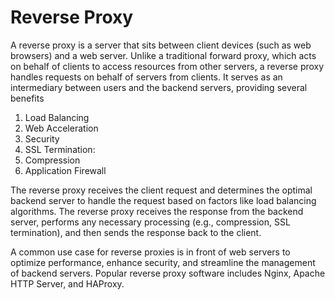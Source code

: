 # Reverse Proxy

A reverse proxy is a server that sits between client devices (such as web browsers) and a web server. Unlike a traditional forward proxy, which acts on behalf of clients to access resources from other servers, a reverse proxy handles requests on behalf of servers from clients. It serves as an intermediary between users and the backend servers, providing several benefits

1. Load Balancing
2. Web Acceleration
3. Security
4. SSL Termination:
5. Compression
6. Application Firewall

The reverse proxy receives the client request and determines the optimal backend server to handle the request based on factors like load balancing algorithms. The reverse proxy receives the response from the backend server, performs any necessary processing (e.g., compression, SSL termination), and then sends the response back to the client.

A common use case for reverse proxies is in front of web servers to optimize performance, enhance security, and streamline the management of backend servers. Popular reverse proxy software includes Nginx, Apache HTTP Server, and HAProxy.
